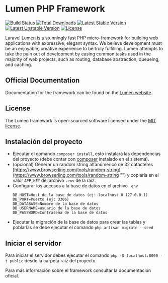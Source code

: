 # Lumen PHP Framework

[![Build Status](https://travis-ci.org/laravel/lumen-framework.svg)](https://travis-ci.org/laravel/lumen-framework)
[![Total Downloads](https://poser.pugx.org/laravel/lumen-framework/d/total.svg)](https://packagist.org/packages/laravel/lumen-framework)
[![Latest Stable Version](https://poser.pugx.org/laravel/lumen-framework/v/stable.svg)](https://packagist.org/packages/laravel/lumen-framework)
[![Latest Unstable Version](https://poser.pugx.org/laravel/lumen-framework/v/unstable.svg)](https://packagist.org/packages/laravel/lumen-framework)
[![License](https://poser.pugx.org/laravel/lumen-framework/license.svg)](https://packagist.org/packages/laravel/lumen-framework)

Laravel Lumen is a stunningly fast PHP micro-framework for building web applications with expressive, elegant syntax. We believe development must be an enjoyable, creative experience to be truly fulfilling. Lumen attempts to take the pain out of development by easing common tasks used in the majority of web projects, such as routing, database abstraction, queueing, and caching.

## Official Documentation

Documentation for the framework can be found on the [Lumen website](https://lumen.laravel.com/docs).

## License

The Lumen framework is open-sourced software licensed under the [MIT license](https://opensource.org/licenses/MIT).

## Instalación del proyecto

* Ejecutar el comando `composer install`, esto instalará las dependencias del proyecto (debe contar con [composer](https://getcomposer.org/download/ "composer download") instalado en el sistema).
* (opcional) Generar un random string alfanúmerico de 32 catacteres [https://www.browserling.com/tools/random-string](https://www.browserling.com/tools/random-string "") y copiarla en el valor `APP_KEY` del archivo `.env` de la raíz.
* Configurar los accesos a la base de datos en el archivo `.env`
    ```
    DB_HOST=Host de la base de datos (ej: localhost 0 127.0.0.1)
    DB_PORT=Puerto (ej: 3306)
    DB_DATABASE=Nombre de la base de datos
    DB_USERNAME=usuario de la base de datos
    DB_PASSWORD=Contraseña de la base de datos
    ```
* Ejecutar la migración de la base de datos para crear las tablas y poblarlas se debe ejecutar el comando `php artisan migrate --seed`

## Iniciar el servidor

Para iniciar el servidor debes ejecutar el comando `php -S localhost:8000 -t public` desde la carpeta raíz del proyecto.

Para más información sobre el framework consultar la documentación oficial.
